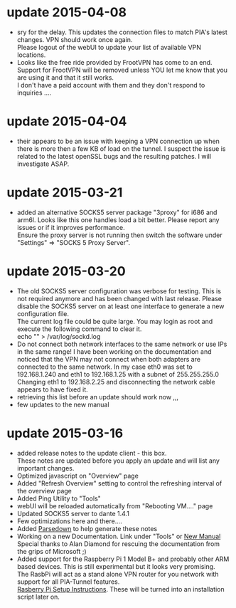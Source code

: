 update 2015-04-08
=================
* sry for the delay. This updates the connection files to match PIA's latest changes. VPN should work once again.    
  Please logout of the webUI to update your list of available VPN locations.
* Looks like the free ride provided by FrootVPN has come to an end. Support for FrootVPN will be removed unless 
  YOU let me know that you are using it and that it still works.   
  I don't have a paid account with them and they don't respond to inquiries ....

update 2015-04-04
=================
* their appears to be an issue with keeping a VPN connection up when there is more then a few KB of load on the
  tunnel. I suspect the issue is related to the latest openSSL bugs and the resulting patches. I will investigate ASAP.

update 2015-03-21
=================
* added an alternative SOCKS5 server package "3proxy" for i686 and arm6l. Looks like this one handles load a bit better.
  Please report any issues or if it improves performance.    
  Ensure the proxy server is not running then switch the software under "Settings" => "SOCKS 5 Proxy Server".

update 2015-03-20
=================
* The old SOCKS5 server configuration was verbose for testing. This is not required anymore and
  has been changed with last release. Please disable the SOCKS5 server on at least one interface
  to generate a new configuration file.  
  The current log file could be quite large. You may login as root and execute the following command to clear it.   
  echo "" >  /var/log/sockd.log
* Do not connect both network interfaces to the same network or use IPs in the same range!
  I have been working on the documentation and noticed that the VPN may not connect
  when both adapters are connected to the same network. In my case eth0 was set to 192.168.1.240
  and eth1 to 192.168.1.25 with a subnet of 255.255.255.0   
  Changing eth1 to 192.168.2.25 and disconnecting the network cable appears to have fixed it.
* retrieving this list before an update should work now ,,,
* few updates to the new manual
  
  
  
update 2015-03-16
======================
* added release notes to the update client - this box.  
  These notes are updated before you apply an update and will list any important changes.
* Optimized javascript on "Overview" page
* Added "Refresh Overview" setting to control the refreshing interval of the overview page
* Added Ping Utility to "Tools"
* webUI will be reloaded automatically from "Rebooting VM...." page
* Updated SOCKS5 server to dante 1.4.1
* Few optimizations here and there....
* Added [Parsedown](http://parsedown.org/) to help generate these notes
* Working on a new Documentation. Link under "Tools" or [New Manual](./docs/index.html)
  Special thanks to Alan Diamond for rescuing the documentation from the grips of Microsoft ;)
* Added support for the Raspberry Pi 1 Model B+ and probably other ARM based devices. This is still experimental but it looks very promising.  
The RasbPi will act as a stand alone VPN router for you network with support for all PIA-Tunnel features.  
[Rasberry Pi Setup Instructions](./docs/index.html#pi_setup). These will be turned into an installation script later on.
